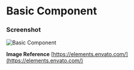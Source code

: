 # Basic Component

### Screenshot

![Basic Component](https://user-images.githubusercontent.com/19285811/69003988-549a9900-0946-11ea-9c57-8cd1489273f8.png)

**Image Reference** [https://elements.envato.com/](https://elements.envato.com/)
